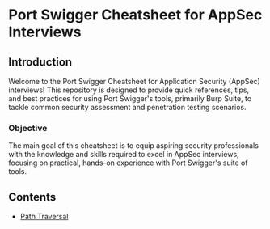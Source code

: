 # Port Swigger Cheatsheet for AppSec Interviews

## Introduction
Welcome to the Port Swigger Cheatsheet for Application Security (AppSec) interviews! This repository is designed to provide quick references, tips, and best practices for using Port Swigger's tools, primarily Burp Suite, to tackle common security assessment and penetration testing scenarios.

### Objective
The main goal of this cheatsheet is to equip aspiring security professionals with the knowledge and skills required to excel in AppSec interviews, focusing on practical, hands-on experience with Port Swigger's suite of tools.

## Contents
- [Path Traversal](Appsec-Cheatsheet-Port-Swigger-/Path-trversal.md)
